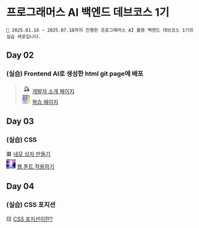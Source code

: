 # 프로그래머스 AI 백엔드 데브코스 1기

```
📕 2025.01.16 ~ 2025.07.18까지 진행한 프로그래머스 AI 활용 백엔드 데브코스 1기의 실습 레포입니다.
```

## Day 02
### (실습) Frontend AI로 생성한 html git page에 배포
> <img src="assets/notion_icon.png" alt="icon" width="24" height="24"> [개발자 소개 페이지](developer_intro/index.html) <br>
>  <img src="assets/sorry.gif" alt="icon" width="24" height="24"> [복습 페이지](practice/day03/example.html)<br>

## Day 03
### (실습) CSS
🟥 [네모 상자 만들기](practice/day03/ex04/index.html) <br>
<img src="practice/day03/ex08/panorama.jpg" alt="icon" width="24" height="24"> [웹 폰트 적용하기](practice/day03/ex08/index.html)

## Day 04
### (실습) CSS 포지션
🟨 [CSS 포지션이란?](practice/day04/ex01/index.html) <br>
